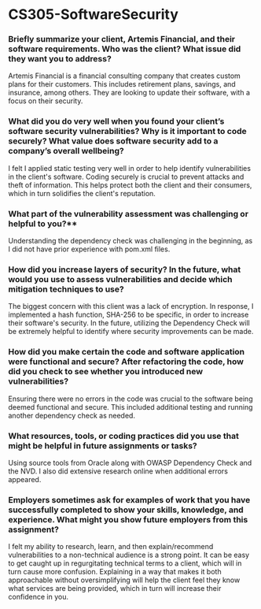 # CS305-SoftwareSecurity

### Briefly summarize your client, Artemis Financial, and their software requirements. Who was the client? What issue did they want you to address?
Artemis Financial is a financial consulting company that creates custom plans for their customers. This includes retirement plans, savings, and insurance, among others. They are looking to update their software, with a focus on their security.


### What did you do very well when you found your client’s software security vulnerabilities? Why is it important to code securely? What value does software security add to a company’s overall wellbeing?
I felt I applied static testing very well in order to help identify vulnerabilities in the client's software. Coding securely is crucial to prevent attacks and theft of information. This helps protect both the client and their consumers, which in turn solidifies the client's reputation.

### What part of the vulnerability assessment was challenging or helpful to you?**
Understanding the dependency check was challenging in the beginning, as I did not have prior experience with pom.xml files. 

### How did you increase layers of security? In the future, what would you use to assess vulnerabilities and decide which mitigation techniques to use?
The biggest concern with this client was a lack of encryption. In response, I implemented a hash function, SHA-256 to be specific, in order to increase their software's security. In the future, utilizing the Dependency Check will be extremely helpful to identify where security improvements can be made.

### How did you make certain the code and software application were functional and secure? After refactoring the code, how did you check to see whether you introduced new vulnerabilities?
Ensuring there were no errors in the code was crucial to the software being deemed functional and secure. This included additional testing and running another dependency check as needed.

### What resources, tools, or coding practices did you use that might be helpful in future assignments or tasks?
Using source tools from Oracle along with OWASP Dependency Check and the NVD. I also did extensive research online when additional errors appeared. 

### Employers sometimes ask for examples of work that you have successfully completed to show your skills, knowledge, and experience. What might you show future employers from this assignment?
I felt my ability to research, learn, and then explain/recommend vulnerabilities to a non-technical audience is a strong point. It can be easy to get caught up in regurgitating technical terms to a client, which will in turn cause more confusion. Explaining in a way that makes it both approachable without oversimplifying will help the client feel they know what services are being provided, which in turn will increase their confidence in you.

